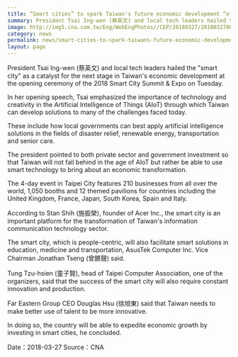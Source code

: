 ```yaml
---
title: “Smart cities” to spark Taiwan's future economic development “officials”
summary: President Tsai Ing-wen (蔡英文) and local tech leaders hailed the "smart city" as a catalyst for the next stage in Taiwan's economic development at the opening ceremony of the 2018 Smart City Summit & Expo on Tuesday.
image: http://img5.cna.com.tw/Eng/WebEngPhotos//CEP/20180327/201803270022t0001.jpg
category: news
permalink: news/smart-cities-to-spark-taiwans-future-economic-development-officials/
layout: page
---
```

President Tsai Ing-wen (蔡英文) and local tech leaders hailed the "smart city" as a catalyst for the next stage in Taiwan's economic development at the opening ceremony of the 2018 Smart City Summit & Expo on Tuesday.

In her opening speech, Tsai emphasized the importance of technology and creativity in the Artificial Intelligence of Things (AIoT) through which Taiwan can develop solutions to many of the challenges faced today.

These include how local governments can best apply artificial intelligence solutions in the fields of disaster relief, renewable energy, transportation and senior care.

The president pointed to both private sector and government investment so that Taiwan will not fall behind in the age of AIoT but rather be able to use smart technology to bring about an economic transformation.

The 4-day event in Taipei City features 210 businesses from all over the world, 1,050 booths and 12 themed pavilions for countries including the United Kingdom, France, Japan, South Korea, Spain and Italy.

According to Stan Shih (施振榮), founder of Acer Inc., the smart city is an important platform for the transformation of Taiwan's information communication technology sector.

The smart city, which is people-centric, will also facilitate smart solutions in education, medicine and transportation, AsusTek Computer Inc. Vice Chairman Jonathan Tseng (曾鏘聲) said.

Tung Tzu-hsien (童子賢), head of Taipei Computer Association, one of the organizers, said that the success of the smart city will also require constant innovation and production.

Far Eastern Group CEO Douglas Hsu (徐旭東) said that Taiwan needs to make better use of talent to be more innovative.

In doing so, the country will be able to expedite economic growth by investing in smart cities, he concluded. 

Date：2018-03-27  Source：CNA
